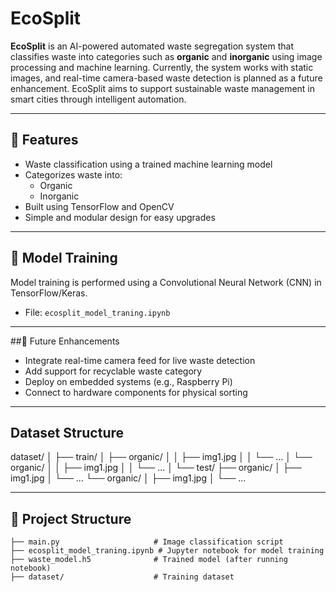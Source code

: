# EcoSplit

**EcoSplit** is an AI-powered automated waste segregation system that classifies waste into categories such as **organic** and **inorganic** using image processing and machine learning. Currently, the system works with static images, and real-time camera-based waste detection is planned as a future enhancement. EcoSplit aims to support sustainable waste management in smart cities through intelligent automation.

---

## 🚀 Features

- Waste classification using a trained machine learning model
- Categorizes waste into:
  - Organic
  - Inorganic
- Built using TensorFlow and OpenCV
- Simple and modular design for easy upgrades

---

## 🧠 Model Training

Model training is performed using a Convolutional Neural Network (CNN) in TensorFlow/Keras.

- File: `ecosplit_model_traning.ipynb`

---

##🔮 Future Enhancements

- Integrate real-time camera feed for live waste detection
- Add support for recyclable waste category
- Deploy on embedded systems (e.g., Raspberry Pi)
- Connect to hardware components for physical sorting

---

## Dataset Structure

dataset/
│
├── train/
│ ├── organic/
│ │ ├── img1.jpg
│ │ └── ...
│ └── organic/
│   │ ├── img1.jpg
│   │ └── ...
│
└── test/
  ├── organic/
  │ ├── img1.jpg
  │ └── ...
  └── organic/
    │ ├── img1.jpg
    │ └── ...


---

## 📁 Project Structure

```
├── main.py                     # Image classification script
├── ecosplit_model_traning.ipynb # Jupyter notebook for model training
├── waste_model.h5              # Trained model (after running notebook)
├── dataset/                    # Training dataset
```





